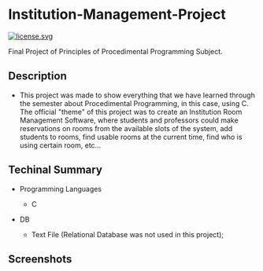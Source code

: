# Institution-Management-Project
<a href="http://creativecommons.org/licenses/by-nd/4.0/" target="_blank"><img src="https://img.shields.io/badge/license-CC%20BY--ND-yellow.svg" alt="license.svg"> </a>
<p></p>
Final Project of Principles of Procedimental Programming Subject.


Description
------------------------------------
 - This project was made to show everything that we have learned through the semester about Procedimental Programming, in this case, using C. The official "theme" of this project was to create an Institution Room Management Software, where students and professors could make reservations on rooms from the available slots of the system, add students to rooms, find usable rooms at the current time, find who is using certain room, etc...



Techinal Summary
------------------------------------

- Programming Languages
  - C

- DB
  - Text File (Relational Database was not used in this project);

Screenshots
------------------------------------
